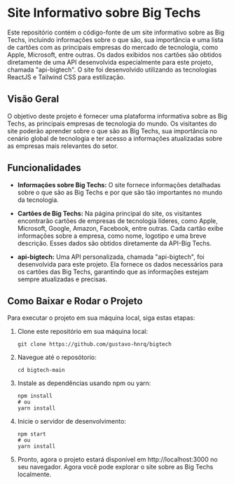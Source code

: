 # Site Informativo sobre Big Techs

Este repositório contém o código-fonte de um site informativo sobre as Big Techs, incluindo informações sobre o que são, sua importância e uma lista de cartões com as principais empresas do mercado de tecnologia, como Apple, Microsoft, entre outras. Os dados exibidos nos cartões são obtidos diretamente de uma API desenvolvida especialmente para este projeto, chamada "api-bigtech". O site foi desenvolvido utilizando as tecnologias ReactJS e Tailwind CSS para estilização.

## Visão Geral

O objetivo deste projeto é fornecer uma plataforma informativa sobre as Big Techs, as principais empresas de tecnologia do mundo. Os visitantes do site poderão aprender sobre o que são as Big Techs, sua importância no cenário global de tecnologia e ter acesso a informações atualizadas sobre as empresas mais relevantes do setor.

## Funcionalidades

- **Informações sobre Big Techs:** O site fornece informações detalhadas sobre o que são as Big Techs e por que são tão importantes no mundo da tecnologia.

- **Cartões de Big Techs:** Na página principal do site, os visitantes encontrarão cartões de empresas de tecnologia líderes, como Apple, Microsoft, Google, Amazon, Facebook, entre outras. Cada cartão exibe informações sobre a empresa, como nome, logotipo e uma breve descrição. Esses dados são obtidos diretamente da API-Big Techs.

- **api-bigtech:** Uma API personalizada, chamada "api-bigtech", foi desenvolvida para este projeto. Ela fornece os dados necessários para os cartões das Big Techs, garantindo que as informações estejam sempre atualizadas e precisas.


## Como Baixar e Rodar o Projeto

Para executar o projeto em sua máquina local, siga estas etapas:

1. Clone este repositório em sua máquina local:
   
   ```shell
   git clone https://github.com/gustavo-hnrq/bigtech

2. Navegue até o reposótorio:

    ```shell
   cd bigtech-main
    
3. Instale as dependências usando npm ou yarn:

   ```shell
   npm install
   # ou
   yarn install

4. Inicie o servidor de desenvolvimento:

   ```shell
   npm start
   # ou
   yarn install

5. Pronto, agora o projeto estará disponível em http://localhost:3000 no seu navegador. Agora você pode explorar o site sobre as Big Techs localmente.







